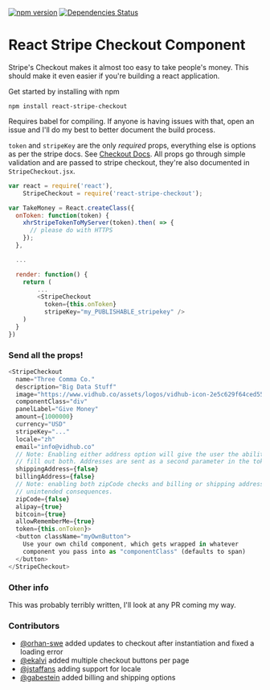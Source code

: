[![npm version](https://badge.fury.io/js/react-stripe-checkout.svg)](http://badge.fury.io/js/react-stripe-checkout)
[![Dependencies Status](https://david-dm.org/azmenak/react-stripe-checkout.svg?style=flat-square)](https://david-dm.org/react-stripe-checkout)

# React Stripe Checkout Component
Stripe's Checkout makes it almost too easy to take people's money.
This should make it even easier if you're building a react
application.

Get started by installing with npm

    npm install react-stripe-checkout

Requires babel for compiling. If anyone is having issues with that,
open an issue and I'll do my best to better document the build process.

`token` and `stripeKey` are the only *required* props,
everything else is options as per the stripe docs. See [Checkout
Docs](https://stripe.com/docs/checkout#integration-custom). All props
go through simple validation and are passed to stripe checkout, they're
also documented in `StripeCheckout.jsx`.

```javascript
var react = require('react'),
    StripeCheckout = require('react-stripe-checkout');

var TakeMoney = React.createClass({
  onToken: function(token) {
    xhrStripeTokenToMyServer(token).then( => {
      // please do with HTTPS
    });
  },

  ...

  render: function() {
    return (
        ...
        <StripeCheckout
          token={this.onToken}
          stripeKey="my_PUBLISHABLE_stripekey" />
    )
  }
})
```

### Send all the props!

```javascript
<StripeCheckout
  name="Three Comma Co."
  description="Big Data Stuff"
  image="https://www.vidhub.co/assets/logos/vidhub-icon-2e5c629f64ced5598a56387d4e3d0c7c.png"
  componentClass="div"
  panelLabel="Give Money"
  amount={1000000}
  currency="USD"
  stripeKey="..."
  locale="zh"
  email="info@vidhub.co"
  // Note: Enabling either address option will give the user the ability to
  // fill out both. Addresses are sent as a second parameter in the token callback.
  shippingAddress={false}
  billingAddress={false}
  // Note: enabling both zipCode checks and billing or shipping address can have
  // unintended consequences.
  zipCode={false}
  alipay={true}
  bitcoin={true}
  allowRememberMe={true}
  token={this.onToken}>
  <button className="myOwnButton">
    Use your own child component, which gets wrapped in whatever
    component you pass into as "componentClass" (defaults to span)
  </button>
</StripeCheckout>
```

### Other info
This was probably terribly written, I'll look at any PR coming my way.

### Contributors
- [@orhan-swe](https://github.com/orhan-swe) added updates to checkout after instantiation and fixed a loading error
- [@ekalvi](https://github.com/ekalvi) added multiple checkout buttons per page
- [@jstaffans](https://github.com/jstaffans) adding support for locale
- [@gabestein](https://github.com/gabestein) added billing and shipping options
